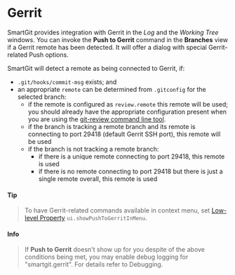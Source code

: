 # Gerrit

SmartGit provides integration with Gerrit in the *Log* and the *Working Tree* windows.
You can invoke the **Push to Gerrit** command in the **Branches** view if a Gerrit remote has been detected.
It will offer a dialog with special Gerrit-related Push options.

SmartGit will detect a remote as being connected to Gerrit, if:

-   `.git/hooks/commit-msg` exists; and
-   an appropriate `remote` can be determined from `.gitconfig` for the
    selected branch:  
    -   if the remote is configured as `review.remote` this remote will
        be used; you should already have the appropriate configuration
        present when you are using the [git-review command line tool](https://www.mediawiki.org/wiki/Gerrit/Tutorial).
    -   if the branch is tracking a remote branch and its remote is
        connecting to port 29418 (default Gerrit SSH port), this remote
        will be used
    -   if the branch is not tracking a remote branch:
        -   if there is a unique remote connecting to port 29418, this
            remote is used
        -   if there is no remote connecting to port 29418 but there is
            just a single remote overall, this remote is used


#### Tip
> To have Gerrit-related commands available in context menu,
> set [Low-level Property](System-Properties.md) `ui.showPushToGerritInMenu`.




#### Info
> If **Push to Gerrit** doesn't show up for you despite of the above
> conditions being met, you may enable debug logging for
> "smartgit.gerrit". For details refer to Debugging.


